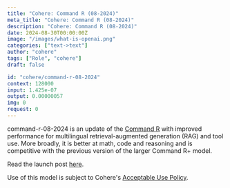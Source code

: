 ```yaml
---
title: "Cohere: Command R (08-2024)"
meta_title: "Cohere: Command R (08-2024)"
description: "Cohere: Command R (08-2024)"
date: 2024-08-30T00:00:00Z
image: "/images/what-is-openai.png"
categories: ["text->text"]
author: "cohere"
tags: ["Role", "cohere"]
draft: false

id: "cohere/command-r-08-2024"
context: 128000
input: 1.425e-07
output: 0.00000057
img: 0
request: 0
---
```


command-r-08-2024 is an update of the [Command R](/cohere/command-r) with improved performance for multilingual retrieval-augmented generation (RAG) and tool use. More broadly, it is better at math, code and reasoning and is competitive with the previous version of the larger Command R+ model.

Read the launch post [here](https://docs.cohere.com/changelog/command-gets-refreshed).

Use of this model is subject to Cohere's [Acceptable Use Policy](https://docs.cohere.com/docs/c4ai-acceptable-use-policy).

